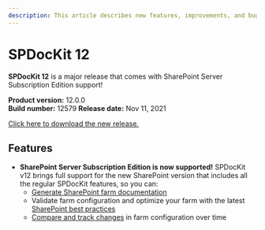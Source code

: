 ```yaml
---
description: This article describes new features, improvements, and bug fixes delivered in SPDocKit 12.
---
```


# SPDocKit 12

**SPDocKit 12** is a major release that comes with SharePoint Server Subscription Edition support!

**Product version:** 12.0.0  
**Build number:** 12579
**Release date:** Nov 11, 2021

[Click here to download the new release.](https://www.syskit.com/products/spdockit/download/)

## Features

* **SharePoint Server Subscription Edition is now supported!** SPDocKit v12 brings full support for the new SharePoint version that includes all the regular SPDocKit features, so you can:
    * [Generate SharePoint farm documentation](../how-to/farm-documentation/create-farm-documentation.md)
    * Validate farm configuration and optimize your farm with the latest [SharePoint best practices](../how-to/best-practices/available-best-practices-reports.md)
    * [Compare and track changes](../how-to/compare-wizard/compare-sharepoint-farms.md) in farm configuration over time
